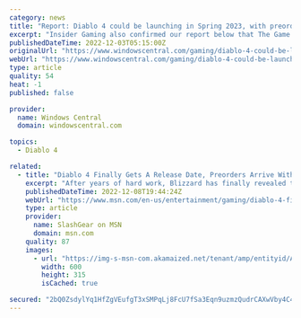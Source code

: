 ```yaml
---
category: news
title: "Report: Diablo 4 could be launching in Spring 2023, with preorders going live December (Updated)"
excerpt: "Insider Gaming also confirmed our report below that The Game Awards will play host to a range of Diablo 4 announcements, most likely the launch month, the collector's edition (which has some kind ..."
publishedDateTime: 2022-12-03T05:15:00Z
originalUrl: "https://www.windowscentral.com/gaming/diablo-4-could-be-launching-in-april-2023-with-preorders-going-live-december"
webUrl: "https://www.windowscentral.com/gaming/diablo-4-could-be-launching-in-april-2023-with-preorders-going-live-december"
type: article
quality: 54
heat: -1
published: false

provider:
  name: Windows Central
  domain: windowscentral.com

topics:
  - Diablo 4

related:
  - title: "Diablo 4 Finally Gets A Release Date, Preorders Arrive With Beta Perk"
    excerpt: "After years of hard work, Blizzard has finally revealed the erelease date for \"Diablo 4.\" The announcement was joined by the launch of preorders."
    publishedDateTime: 2022-12-08T19:44:24Z
    webUrl: "https://www.msn.com/en-us/entertainment/gaming/diablo-4-finally-gets-a-release-date-preorders-arrive-with-beta-perk/ar-AA154x9M"
    type: article
    provider:
      name: SlashGear on MSN
      domain: msn.com
    quality: 87
    images:
      - url: "https://img-s-msn-com.akamaized.net/tenant/amp/entityid/AA154BT3.img?h=315&w=600&m=6&q=60&o=t&l=f&f=jpg"
        width: 600
        height: 315
        isCached: true

secured: "2bQ0ZsdylYq1HfZgVEufgT3xSMPqLj8FcU7fSa3Eqn9uzmzQudrCAXwVby4C4yxCVA6Kx3fBuKp1jtg8Kccy8RhRfnwKGvfPG52hKnrnFrZHy4Ufy61fpZXoOrrSTRHWbxMnPsg3nuMB1n413G96JVo14KX27ATZ27cpW3unrcq7GCXcERlzcthgkfgTMi0hKBoKDUCwGQN2aBmk+aozAjUs7qm8O1wAQKwbvhCR4+kQ1vamLmNTozzcalamgtmWbgc6A4y0GT86hMTo4vCNBKNBaEnN5T8B/Cm4ZYG3htthmEmHVH0JKquNupYMPCTmfJkb3JcNTmyCBDufoot4VVPyL/A+iMOQ/uXx12aAYpM=;XBsYXWNIcDFcQtchFApYBA=="
---
```


